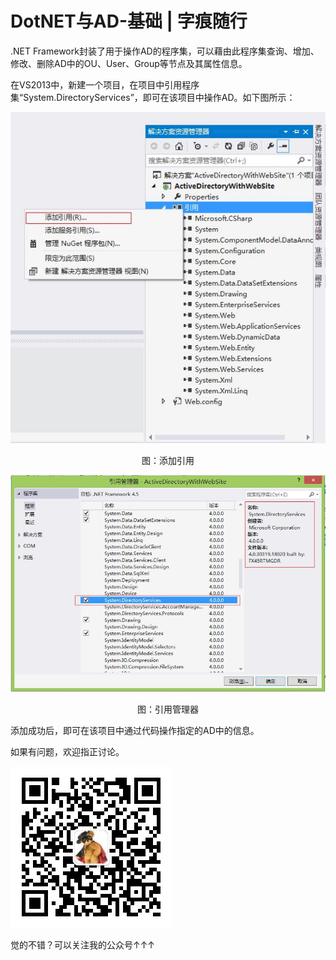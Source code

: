 # DotNET与AD-基础 | 字痕随行

.NET Framework封装了用于操作AD的程序集，可以藉由此程序集查询、增加、修改、删除AD中的OU、User、Group等节点及其属性信息。

在VS2013中，新建一个项目，在项目中引用程序集“System.DirectoryServices”，即可在该项目中操作AD。如下图所示：

![image](../../images/DotNET与AD-基础/1479f585-34a8-4311-862b-e0b580970299.png)

<center>图：添加引用</center>

![image](../../images/DotNET与AD-基础/1303bcc9-75a8-4049-ae30-d39e4fb9d3a5.png)

<center>图：引用管理器</center>

添加成功后，即可在该项目中通过代码操作指定的AD中的信息。

如果有问题，欢迎指正讨论。

![image](../../images/公众号.jpg)

觉的不错？可以关注我的公众号↑↑↑